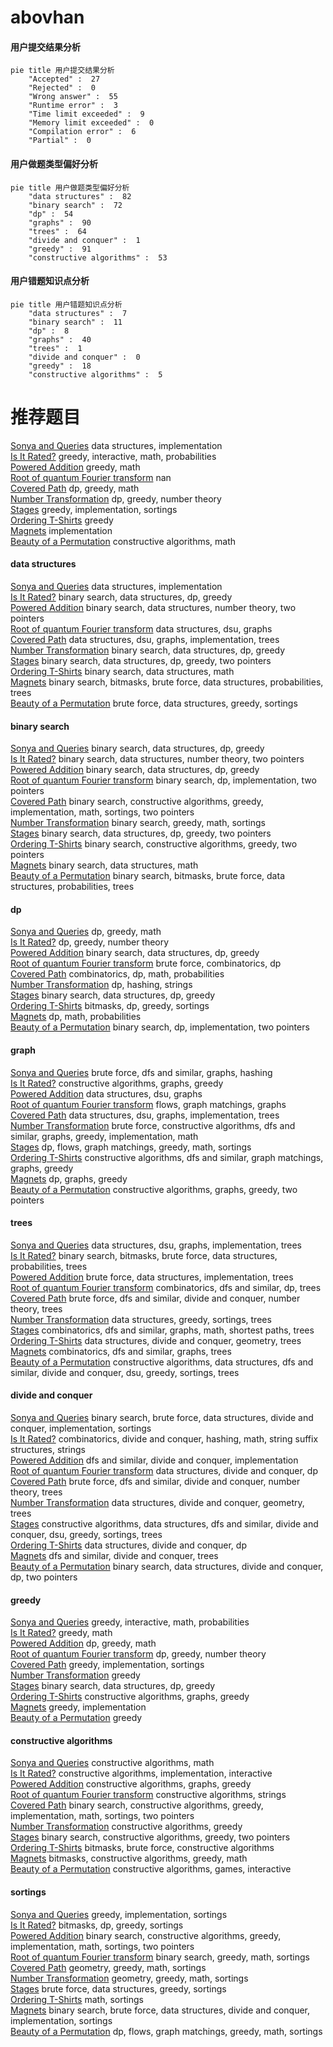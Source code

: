 # abovhan
<!-- tabs:start -->
#### **用户提交结果分析**

```mermaid
pie title 用户提交结果分析
    "Accepted" :  27
    "Rejected" :  0
    "Wrong answer" :  55
    "Runtime error" :  3
    "Time limit exceeded" :  9
    "Memory limit exceeded" :  0
    "Compilation error" :  6
    "Partial" :  0
```
#### **用户做题类型偏好分析**

```mermaid
pie title 用户做题类型偏好分析
    "data structures" :  82
    "binary search" :  72
    "dp" :  54
    "graphs" :  90
    "trees" :  64
    "divide and conquer" :  1
    "greedy" :  91
    "constructive algorithms" :  53
```
#### **用户错题知识点分析**

```mermaid
pie title 用户错题知识点分析
    "data structures" :  7
    "binary search" :  11
    "dp" :  8
    "graphs" :  40
    "trees" :  1
    "divide and conquer" :  0
    "greedy" :  18
    "constructive algorithms" :  5
```
<!-- tabs:end -->
# 推荐题目
[Sonya and Queries](http://codeforces.com/problemset/problem/713/A)		data structures,
                        implementation		  
[Is It Rated?](http://codeforces.com/problemset/problem/1510/I)		greedy,
                        interactive,
                        math,
                        probabilities		  
[Powered Addition](http://codeforces.com/problemset/problem/1338/A)		greedy,
                        math		  
[Root of quantum Fourier transform](http://codeforces.com/problemset/problem/1357/E2)		nan		  
[Covered Path](http://codeforces.com/problemset/problem/534/B)		dp,
                        greedy,
                        math		  
[Number Transformation](http://codeforces.com/problemset/problem/251/C)		dp,
                        greedy,
                        number theory		  
[Stages](http://codeforces.com/problemset/problem/1011/A)		greedy,
                        implementation,
                        sortings		  
[Ordering T-Shirts](http://codeforces.com/problemset/problem/859/F)		greedy		  
[Magnets](http://codeforces.com/problemset/problem/344/A)		implementation		  
[Beauty of a Permutation](http://codeforces.com/problemset/problem/1205/F)		constructive algorithms,
                        math		  
<!-- tabs:start -->
#### **data structures**
[Sonya and Queries](http://codeforces.com/problemset/problem/713/A)		data structures,
                        implementation		  
[Is It Rated?](http://codeforces.com/problemset/problem/1334/F)		binary search,
                        data structures,
                        dp,
                        greedy		  
[Powered Addition](http://codeforces.com/problemset/problem/818/E)		binary search,
                        data structures,
                        number theory,
                        two pointers		  
[Root of quantum Fourier transform](http://codeforces.com/problemset/problem/891/C)		data structures,
                        dsu,
                        graphs		  
[Covered Path](http://codeforces.com/problemset/problem/1416/D)		data structures,
                        dsu,
                        graphs,
                        implementation,
                        trees		  
[Number Transformation](https://codeforces.com/contest/1314/problem/E)		binary search,
                        data structures,
                        dp,
                        greedy		  
[Stages](http://codeforces.com/problemset/problem/1492/C)		binary search,
                        data structures,
                        dp,
                        greedy,
                        two pointers		  
[Ordering T-Shirts](http://codeforces.com/problemset/problem/1490/G)		binary search,
                        data structures,
                        math		  
[Magnets](http://codeforces.com/problemset/problem/1479/D)		binary search,
                        bitmasks,
                        brute force,
                        data structures,
                        probabilities,
                        trees		  
[Beauty of a Permutation](http://codeforces.com/problemset/problem/1497/A)		brute force,
                        data structures,
                        greedy,
                        sortings		  
#### **binary search**
[Sonya and Queries](http://codeforces.com/problemset/problem/1334/F)		binary search,
                        data structures,
                        dp,
                        greedy		  
[Is It Rated?](http://codeforces.com/problemset/problem/818/E)		binary search,
                        data structures,
                        number theory,
                        two pointers		  
[Powered Addition](https://codeforces.com/contest/1314/problem/E)		binary search,
                        data structures,
                        dp,
                        greedy		  
[Root of quantum Fourier transform](http://codeforces.com/problemset/problem/1354/B)		binary search,
                        dp,
                        implementation,
                        two pointers		  
[Covered Path](http://codeforces.com/problemset/problem/1158/A)		binary search,
                        constructive algorithms,
                        greedy,
                        implementation,
                        math,
                        sortings,
                        two pointers		  
[Number Transformation](http://codeforces.com/problemset/problem/1201/C)		binary search,
                        greedy,
                        math,
                        sortings		  
[Stages](http://codeforces.com/problemset/problem/1492/C)		binary search,
                        data structures,
                        dp,
                        greedy,
                        two pointers		  
[Ordering T-Shirts](http://codeforces.com/problemset/problem/1463/D)		binary search,
                        constructive algorithms,
                        greedy,
                        two pointers		  
[Magnets](http://codeforces.com/problemset/problem/1490/G)		binary search,
                        data structures,
                        math		  
[Beauty of a Permutation](http://codeforces.com/problemset/problem/1479/D)		binary search,
                        bitmasks,
                        brute force,
                        data structures,
                        probabilities,
                        trees		  
#### **dp**
[Sonya and Queries](http://codeforces.com/problemset/problem/534/B)		dp,
                        greedy,
                        math		  
[Is It Rated?](http://codeforces.com/problemset/problem/251/C)		dp,
                        greedy,
                        number theory		  
[Powered Addition](http://codeforces.com/problemset/problem/1334/F)		binary search,
                        data structures,
                        dp,
                        greedy		  
[Root of quantum Fourier transform](http://codeforces.com/problemset/problem/258/B)		brute force,
                        combinatorics,
                        dp		  
[Covered Path](http://codeforces.com/problemset/problem/1392/H)		combinatorics,
                        dp,
                        math,
                        probabilities		  
[Number Transformation](http://codeforces.com/problemset/problem/613/E)		dp,
                        hashing,
                        strings		  
[Stages](https://codeforces.com/contest/1314/problem/E)		binary search,
                        data structures,
                        dp,
                        greedy		  
[Ordering T-Shirts](https://codeforces.com/contest/418/problem/B)		bitmasks,
                        dp,
                        greedy,
                        sortings		  
[Magnets](http://codeforces.com/problemset/problem/768/D)		dp,
                        math,
                        probabilities		  
[Beauty of a Permutation](http://codeforces.com/problemset/problem/1354/B)		binary search,
                        dp,
                        implementation,
                        two pointers		  
#### **graph**
[Sonya and Queries](http://codeforces.com/problemset/problem/574/B)		brute force,
                        dfs and similar,
                        graphs,
                        hashing		  
[Is It Rated?](http://codeforces.com/problemset/problem/41/E)		constructive algorithms,
                        graphs,
                        greedy		  
[Powered Addition](http://codeforces.com/problemset/problem/891/C)		data structures,
                        dsu,
                        graphs		  
[Root of quantum Fourier transform](http://codeforces.com/problemset/problem/1404/E)		flows,
                        graph matchings,
                        graphs		  
[Covered Path](http://codeforces.com/problemset/problem/1416/D)		data structures,
                        dsu,
                        graphs,
                        implementation,
                        trees		  
[Number Transformation](http://codeforces.com/problemset/problem/1487/C)		brute force,
                        constructive algorithms,
                        dfs and similar,
                        graphs,
                        greedy,
                        implementation,
                        math		  
[Stages](http://codeforces.com/problemset/problem/1437/C)		dp,
                        flows,
                        graph matchings,
                        greedy,
                        math,
                        sortings		  
[Ordering T-Shirts](http://codeforces.com/problemset/problem/1470/D)		constructive algorithms,
                        dfs and similar,
                        graph matchings,
                        graphs,
                        greedy		  
[Magnets](http://codeforces.com/problemset/problem/1476/C)		dp,
                        graphs,
                        greedy		  
[Beauty of a Permutation](http://codeforces.com/problemset/problem/1304/D)		constructive algorithms,
                        graphs,
                        greedy,
                        two pointers		  
#### **trees**
[Sonya and Queries](http://codeforces.com/problemset/problem/1416/D)		data structures,
                        dsu,
                        graphs,
                        implementation,
                        trees		  
[Is It Rated?](http://codeforces.com/problemset/problem/1479/D)		binary search,
                        bitmasks,
                        brute force,
                        data structures,
                        probabilities,
                        trees		  
[Powered Addition](http://codeforces.com/problemset/problem/1511/C)		brute force,
                        data structures,
                        implementation,
                        trees		  
[Root of quantum Fourier transform](http://codeforces.com/problemset/problem/1499/F)		combinatorics,
                        dfs and similar,
                        dp,
                        trees		  
[Covered Path](http://codeforces.com/problemset/problem/1491/E)		brute force,
                        dfs and similar,
                        divide and conquer,
                        number theory,
                        trees		  
[Number Transformation](http://codeforces.com/problemset/problem/1466/D)		data structures,
                        greedy,
                        sortings,
                        trees		  
[Stages](http://codeforces.com/problemset/problem/1495/D)		combinatorics,
                        dfs and similar,
                        graphs,
                        math,
                        shortest paths,
                        trees		  
[Ordering T-Shirts](http://codeforces.com/problemset/problem/1303/G)		data structures,
                        divide and conquer,
                        geometry,
                        trees		  
[Magnets](http://codeforces.com/problemset/problem/1454/E)		combinatorics,
                        dfs and similar,
                        graphs,
                        trees		  
[Beauty of a Permutation](http://codeforces.com/problemset/problem/1494/D)		constructive algorithms,
                        data structures,
                        dfs and similar,
                        divide and conquer,
                        dsu,
                        greedy,
                        sortings,
                        trees		  
#### **divide and conquer**
[Sonya and Queries](http://codeforces.com/problemset/problem/1461/D)		binary search,
                        brute force,
                        data structures,
                        divide and conquer,
                        implementation,
                        sortings		  
[Is It Rated?](http://codeforces.com/problemset/problem/1466/G)		combinatorics,
                        divide and conquer,
                        hashing,
                        math,
                        string suffix structures,
                        strings		  
[Powered Addition](http://codeforces.com/problemset/problem/1490/D)		dfs and similar,
                        divide and conquer,
                        implementation		  
[Root of quantum Fourier transform](https://codeforces.com/contest/1483/problem/C)		data structures,
                        divide and conquer,
                        dp		  
[Covered Path](http://codeforces.com/problemset/problem/1491/E)		brute force,
                        dfs and similar,
                        divide and conquer,
                        number theory,
                        trees		  
[Number Transformation](http://codeforces.com/problemset/problem/1303/G)		data structures,
                        divide and conquer,
                        geometry,
                        trees		  
[Stages](http://codeforces.com/problemset/problem/1494/D)		constructive algorithms,
                        data structures,
                        dfs and similar,
                        divide and conquer,
                        dsu,
                        greedy,
                        sortings,
                        trees		  
[Ordering T-Shirts](http://codeforces.com/problemset/problem/1482/E)		data structures,
                        divide and conquer,
                        dp		  
[Magnets](http://codeforces.com/problemset/problem/566/C)		dfs and similar,
                        divide and conquer,
                        trees		  
[Beauty of a Permutation](http://codeforces.com/problemset/problem/1428/F)		binary search,
                        data structures,
                        divide and conquer,
                        dp,
                        two pointers		  
#### **greedy**
[Sonya and Queries](http://codeforces.com/problemset/problem/1510/I)		greedy,
                        interactive,
                        math,
                        probabilities		  
[Is It Rated?](http://codeforces.com/problemset/problem/1338/A)		greedy,
                        math		  
[Powered Addition](http://codeforces.com/problemset/problem/534/B)		dp,
                        greedy,
                        math		  
[Root of quantum Fourier transform](http://codeforces.com/problemset/problem/251/C)		dp,
                        greedy,
                        number theory		  
[Covered Path](http://codeforces.com/problemset/problem/1011/A)		greedy,
                        implementation,
                        sortings		  
[Number Transformation](http://codeforces.com/problemset/problem/859/F)		greedy		  
[Stages](http://codeforces.com/problemset/problem/1334/F)		binary search,
                        data structures,
                        dp,
                        greedy		  
[Ordering T-Shirts](http://codeforces.com/problemset/problem/41/E)		constructive algorithms,
                        graphs,
                        greedy		  
[Magnets](http://codeforces.com/problemset/problem/1150/B)		greedy,
                        implementation		  
[Beauty of a Permutation](http://codeforces.com/problemset/problem/835/B)		greedy		  
#### **constructive algorithms**
[Sonya and Queries](http://codeforces.com/problemset/problem/1205/F)		constructive algorithms,
                        math		  
[Is It Rated?](http://codeforces.com/problemset/problem/1081/F)		constructive algorithms,
                        implementation,
                        interactive		  
[Powered Addition](http://codeforces.com/problemset/problem/41/E)		constructive algorithms,
                        graphs,
                        greedy		  
[Root of quantum Fourier transform](http://codeforces.com/problemset/problem/1400/A)		constructive algorithms,
                        strings		  
[Covered Path](http://codeforces.com/problemset/problem/1158/A)		binary search,
                        constructive algorithms,
                        greedy,
                        implementation,
                        math,
                        sortings,
                        two pointers		  
[Number Transformation](http://codeforces.com/problemset/problem/1493/A)		constructive algorithms,
                        greedy		  
[Stages](http://codeforces.com/problemset/problem/1463/D)		binary search,
                        constructive algorithms,
                        greedy,
                        two pointers		  
[Ordering T-Shirts](https://codeforces.com/contest/1456/problem/B)		bitmasks,
                        brute force,
                        constructive algorithms		  
[Magnets](http://codeforces.com/problemset/problem/1492/D)		bitmasks,
                        constructive algorithms,
                        greedy,
                        math		  
[Beauty of a Permutation](https://codeforces.com/contest/1504/problem/D)		constructive algorithms,
                        games,
                        interactive		  
#### **sortings**
[Sonya and Queries](http://codeforces.com/problemset/problem/1011/A)		greedy,
                        implementation,
                        sortings		  
[Is It Rated?](https://codeforces.com/contest/418/problem/B)		bitmasks,
                        dp,
                        greedy,
                        sortings		  
[Powered Addition](http://codeforces.com/problemset/problem/1158/A)		binary search,
                        constructive algorithms,
                        greedy,
                        implementation,
                        math,
                        sortings,
                        two pointers		  
[Root of quantum Fourier transform](http://codeforces.com/problemset/problem/1201/C)		binary search,
                        greedy,
                        math,
                        sortings		  
[Covered Path](https://codeforces.com/contest/1496/problem/C)		geometry,
                        greedy,
                        math,
                        sortings		  
[Number Transformation](http://codeforces.com/problemset/problem/1495/A)		geometry,
                        greedy,
                        math,
                        sortings		  
[Stages](http://codeforces.com/problemset/problem/1497/A)		brute force,
                        data structures,
                        greedy,
                        sortings		  
[Ordering T-Shirts](http://codeforces.com/problemset/problem/1427/A)		math,
                        sortings		  
[Magnets](http://codeforces.com/problemset/problem/1461/D)		binary search,
                        brute force,
                        data structures,
                        divide and conquer,
                        implementation,
                        sortings		  
[Beauty of a Permutation](http://codeforces.com/problemset/problem/1437/C)		dp,
                        flows,
                        graph matchings,
                        greedy,
                        math,
                        sortings		  
<!-- tabs:end -->
